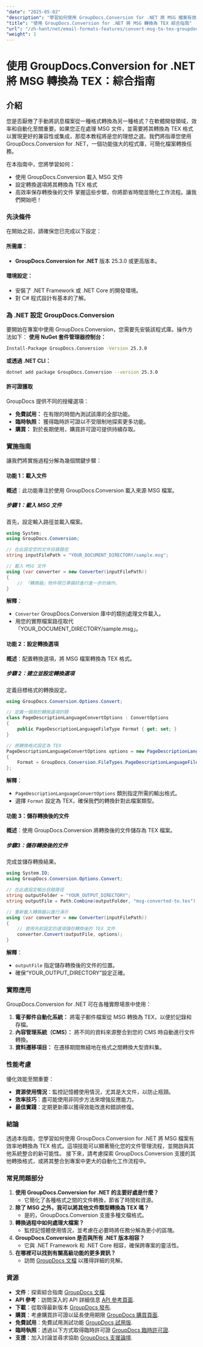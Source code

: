 ```yaml
---
"date": "2025-05-02"
"description": "學習如何使用 GroupDocs.Conversion for .NET 將 MSG 檔案有效率地轉換為 TEX 格式。本指南提供逐步說明和最佳實務。"
"title": "使用 GroupDocs.Conversion for .NET 將 MSG 轉換為 TEX 綜合指南"
"url": "/zh-hant/net/email-formats-features/convert-msg-to-tex-groupdocs-dotnet/"
"weight": 1
---
```


# 使用 GroupDocs.Conversion for .NET 將 MSG 轉換為 TEX：綜合指南
## 介紹
您是否厭倦了手動將訊息檔案從一種格式轉換為另一種格式？在軟體開發領域，效率和自動化至關重要。如果您正在處理 MSG 文件，並需要將其轉換為 TEX 格式以實現更好的兼容性或集成，那麼本教程將是您的理想之選。我們將指導您使用 GroupDocs.Conversion for .NET，一個功能強大的程式庫，可簡化檔案轉換任務。

在本指南中，您將學習如何：
- 使用 GroupDocs.Conversion 載入 MSG 文件
- 設定轉換選項將其轉換為 TEX 格式
- 高效率保存轉換後的文件
掌握這些步驟，你將節省時間並簡化工作流程。讓我們開始吧！
### 先決條件
在開始之前，請確保您已完成以下設定：
#### 所需庫：
- **GroupDocs.Conversion for .NET** 版本 25.3.0 或更高版本。
#### 環境設定：
- 安裝了 .NET Framework 或 .NET Core 的開發環境。
- 對 C# 程式設計有基本的了解。
### 為 .NET 設定 GroupDocs.Conversion
要開始在專案中使用 GroupDocs.Conversion，您需要先安裝該程式庫。操作方法如下：
**使用 NuGet 套件管理器控制台：**
```bash
Install-Package GroupDocs.Conversion -Version 25.3.0
```
**或透過 .NET CLI：**
```bash
dotnet add package GroupDocs.Conversion --version 25.3.0
```
#### 許可證獲取
GroupDocs 提供不同的授權選項：
- **免費試用：** 在有限的時間內測試該庫的全部功能。
- **臨時執照：** 獲得臨時許可證以不受限制地探索更多功能。
- **購買：** 對於長期使用，購買許可證可提供持續存取。
### 實施指南
讓我們將實施過程分解為幾個關鍵步驟：
#### 功能 1：載入文件
**概述**：此功能專注於使用 GroupDocs.Conversion 載入來源 MSG 檔案。
##### 步驟 1：載入 MSG 文件
首先，設定輸入路徑並載入檔案。
```csharp
using System;
using GroupDocs.Conversion;

// 在此設定您的文件目錄路徑
string inputFilePath = "YOUR_DOCUMENT_DIRECTORY/sample.msg";

// 載入 MSG 文件
using (var converter = new Converter(inputFilePath))
{
    // 「轉換器」物件現已準備好進行進一步的操作。
}
```
**解釋**： 
- `Converter` GroupDocs.Conversion 庫中的類別處理文件載入。 
- 用您的實際檔案路徑取代「YOUR_DOCUMENT_DIRECTORY/sample.msg」。
#### 功能 2：設定轉換選項
**概述**：配置轉換選項，將 MSG 檔案轉換為 TEX 格式。
##### 步驟 2：建立並設定轉換選項
定義目標格式的轉換設定。
```csharp
using GroupDocs.Conversion.Options.Convert;

// 定義一個用於轉換選項的類
class PageDescriptionLanguageConvertOptions : ConvertOptions
{
    public PageDescriptionLanguageFileType Format { get; set; }
}

// 將轉換格式設定為 TEX
PageDescriptionLanguageConvertOptions options = new PageDescriptionLanguageConvertOptions()
{
    Format = GroupDocs.Conversion.FileTypes.PageDescriptionLanguageFileType.Tex
};
```
**解釋**： 
- `PageDescriptionLanguageConvertOptions` 類別指定所需的輸出格式。
- 選擇 `Format` 設定為 TEX，確保我們的轉換針對此檔案類型。
#### 功能 3：儲存轉換後的文件
**概述**：使用 GroupDocs.Conversion 將轉換後的文件儲存為 TEX 檔案。
##### 步驟3：儲存轉換後的文件
完成並儲存轉換結果。
```csharp
using System.IO;
using GroupDocs.Conversion.Options.Convert;

// 在此處設定輸出目錄路徑
string outputFolder = "YOUR_OUTPUT_DIRECTORY";
string outputFile = Path.Combine(outputFolder, "msg-converted-to.tex");

// 重新載入轉換器以進行演示
using (var converter = new Converter(inputFilePath))
{
    // 使用先前設定的選項儲存轉換後的 TEX 文件
    converter.Convert(outputFile, options);
}
```
**解釋**： 
- `outputFile` 指定儲存轉換後的文件的位置。
- 確保“YOUR_OUTPUT_DIRECTORY”設定正確。
### 實際應用
GroupDocs.Conversion for .NET 可在各種實際場景中使用：
1. **電子郵件自動化系統：** 將電子郵件檔案從 MSG 轉換為 TEX，以便於記錄和存檔。
2. **內容管理系統（CMS）：** 將不同的資料來源整合到您的 CMS 時自動進行文件轉換。
3. **資料遷移項目：** 在遷移期間無縫地在格式之間轉換大型資料集。
### 性能考慮
優化效能至關重要：
- **資源使用情況**：監控記憶體使用情況，尤其是大文件，以防止瓶頸。
- **效率技巧**：盡可能使用非同步方法來增強反應能力。
- **最佳實踐**：定期更新庫以獲得效能改進和錯誤修復。
### 結論
透過本指南，您學習如何使用 GroupDocs.Conversion for .NET 將 MSG 檔案有效率地轉換為 TEX 格式。這項技能可以顯著簡化您的文件管理流程，並開啟與其他系統整合的新可能性。
接下來，請考慮探索 GroupDocs.Conversion 支援的其他轉換格式，或將其整合到專案中更大的自動化工作流程中。
### 常見問題部分
1. **使用 GroupDocs.Conversion for .NET 的主要好處是什麼？**
   - 它簡化了各種格式之間的文件轉換，節省了時間和資源。
2. **除了 MSG 之外，我可以將其他文件類型轉換為 TEX 嗎？**
   - 是的，GroupDocs.Conversion 支援多種文檔格式。
3. **轉換過程中如何處理大檔案？**
   - 監控記憶體使用情況，並考慮在必要時將任務分解為更小的區塊。
4. **GroupDocs.Conversion 是否與所有 .NET 版本相容？**
   - 它與 .NET Framework 和 .NET Core 相容，確保跨專案的靈活性。
5. **在哪裡可以找到有關高級功能的更多資訊？**
   - 訪問 [GroupDocs 文檔](https://docs.groupdocs.com/conversion/net/) 以獲得詳細的見解。
### 資源
- **文件**：探索綜合指南 [GroupDocs 文檔](https://docs。groupdocs.com/conversion/net/).
- **API 參考**：訪問深入的 API 詳細信息 [API 參考頁面](https://reference。groupdocs.com/conversion/net/).
- **下載**：從取得最新版本 [GroupDocs 發布](https://releases。groupdocs.com/conversion/net/).
- **購買**：考慮購買許可證以延長使用期限 [GroupDocs 購買頁面](https://purchase。groupdocs.com/buy).
- **免費試用**：免費試用測試功能 [GroupDocs 試用版](https://releases。groupdocs.com/conversion/net/).
- **臨時執照**：透過以下方式取得臨時許可證 [GroupDocs 臨時許可證](https://purchase。groupdocs.com/temporary-license/).
- **支援**：加入討論並尋求協助 [GroupDocs 支援論壇](https://forum。groupdocs.com/c/conversion/10).